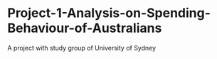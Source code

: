 # Project-1-Analysis-on-Spending-Behaviour-of-Australians
A project with study group of University of Sydney
